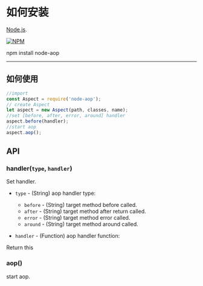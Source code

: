 
# 如何安装

[Node.js](http://nodejs.org).

[![NPM](https://nodei.co/npm/simple-net.png?downloads=true&downloadRank=true&stars=true)](https://nodei.co/npm/simple-net/)

npm install node-aop

---

## 如何使用

```javascript
//import
const Aspect = require('node-aop');
// create Aspect
let aspect = new Aspect(path, classes, name);
//set [before, after, error, around] handler
aspect.before(handler);
//start aop
aspect.aop();
```

## API

### handler(`type`, `handler`)

Set handler.

* `type` - (String) aop handler type:

  * `before` - (String) target method before called.
  * `after` - (String) target method after return called.
  * `error` - (String) target method error called.
  * `around` - (String) target method around called.

* `handler` - (Function) aop handler function:


Return this

### aop()

start aop.